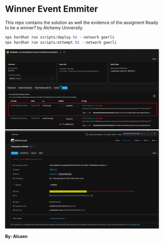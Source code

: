 # Winner Event Emmiter

This repo contains the solution as well the evidence of the assigment Ready to be a winner? by Alchemy University.

```powershell
npx hardhat run scripts/deploy.ts --network goerli
npx hardhat run scripts/attempt.ts --network goerli
```

![Event](./evidence/Screenshot_2.png)
![Transaction](./evidence/Screenshot_3.png)

**By: Alcaen**